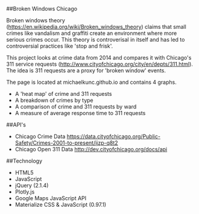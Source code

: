 ##Broken Windows Chicago

Broken windows theory (https://en.wikipedia.org/wiki/Broken_windows_theory) claims that small crimes like vandalism and graffiti create an environment where more serious crimes occur. This theory is controverisal in itself and has led to controversial practices like 'stop and frisk'.

This project looks at crime data from 2014 and compares it with Chicago's 311 service requests (http://www.cityofchicago.org/city/en/depts/311.html). The idea is 311 requests are a proxy for 'broken window' events.

The page is located at michaelkunc.github.io and contains 4 graphs.

* A 'heat map' of crime and 311 requests
* A breakdown of crimes by type
* A comparison of crime and 311 requests by ward
* A measure of average response time to 311 requests

##API's

* Chicago Crime Data https://data.cityofchicago.org/Public-Safety/Crimes-2001-to-present/ijzp-q8t2
* Chicago Open 311 Data http://dev.cityofchicago.org/docs/api


##Technology

* HTML5
* JavaScript
* jQuery (2.1.4)
* Plotly.js
* Google Maps JavaScript API
* Materialize CSS & JavaScript (0.97.1)

